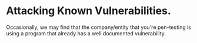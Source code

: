 # Attacking Known Vulnerabilities.

Occasionally, we may find that the company/entity that you're pen-testing is using a program that already has a well documented vulnerability.